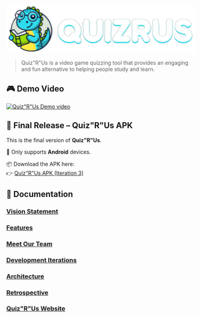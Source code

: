 ![Quiz"R"Us Logo](/docs/quizruslogo.png)

> Quiz"R"Us is a video game quizzing tool that provides an engaging and fun alternative to helping people study and learn.

## 🎮 Demo Video 
[![Quiz"R"Us Demo video](https://img.youtube.com/vi/tefqnf15yhk/0.jpg)](https://www.youtube.com/watch?v=tefqnf15yhk)

## 🚀 Final Release – Quiz"R"Us APK

This is the final version of **Quiz"R"Us**.

📱 Only supports **Android** devices.

📦 Download the APK here:  
👉 [Quiz"R"Us APK (Iteration 3)](https://github.com/NicholasTanJH/QuizRUs/releases/tag/iteration3)

## 📄 Documentation  

### [Vision Statement](https://github.com/NicholasTanJH/QuizRUs/blob/main/docs/VisionStatement.md)

### [Features](https://github.com/NicholasTanJH/QuizRUs/blob/main/docs/Features.md)

### [Meet Our Team](https://github.com/NicholasTanJH/QuizRUs/blob/main/docs/MeetOurTeam.md)

### [Development Iterations](https://github.com/NicholasTanJH/QuizRUs/blob/main/docs/Iterations.md)

### [Architecture](https://github.com/NicholasTanJH/QuizRUs/blob/main/docs/ARCHITECTURE.md)

### [Retrospective](https://github.com/NicholasTanJH/QuizRUs/blob/main/docs/RETROSPECTIVE.md)

### [Quiz"R"Us Website](https://github.com/NicholasTanJH/QuizRUs/blob/main/docs/QuizRUsWebsite.md)